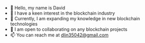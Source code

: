 - 👋 Hello, my name is David
- 👀 I have a keen interest in the blockchain industry
- 🌱 Currently, I am expanding my knowledge in new blockchain technologies
- 💞️ I am open to collaborating on any blockchain projects
- 📫 You can reach me at dlin35042@gmail.com
